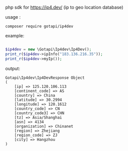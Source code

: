 php sdk for https://ip4.dev/ (ip to geo location database)

usage :
```
composer require gotapi/ip4dev
```

example:

```PHP

$ip4dev = new \Gotapi\Ip4dev\Ip4Dev();
print_r($ip4dev->ipInfo("183.136.216.35"));
print_r($ip4dev->myIp());
```

output:
```
Gotapi\Ip4dev\Ip4DevResponse Object
(
    [ip] => 125.120.106.113
    [continent_code] => AS
    [country] => China
    [latitude] => 30.2994
    [longitude] => 120.1612
    [country_code] => CN
    [country_code3] => CHN
    [tz] => Asia/Shanghai
    [asn] => 4134
    [organization] => Chinanet
    [region] => Zhejiang
    [region_code] => ZJ
    [city] => Hangzhou
)
```